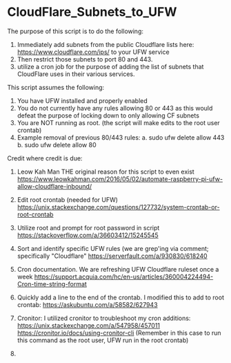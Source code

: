 # CloudFlare_Subnets_to_UFW
The purpose of this script is to do the following: 
1. Immediately add subnets from the public Cloudflare lists here: https://www.cloudflare.com/ips/ to your UFW service
2. Then restrict those subnets to port 80 and 443. 
3. utilize a cron job for the purpose of adding the list of subnets that CloudFlare uses in their various services. 

This script assumes the following: 
1. You have UFW installed and properly enabled
2. You do not currently have any rules allowing 80 or 443 as this would defeat the purpose of locking down to only allowing CF subnets
3. You are NOT running as root. (the script will make edits to the root user crontab)
4. Example removal of previous 80/443 rules:
 a. sudo ufw delete allow 443
 b. sudo ufw delete allow 80 

 
Credit where credit is due:
1. Leow Kah Man THE original reason for this script to even exist https://www.leowkahman.com/2016/05/02/automate-raspberry-pi-ufw-allow-cloudflare-inbound/

2. Edit root crontab (needed for UFW) https://unix.stackexchange.com/questions/127732/system-crontab-or-root-crontab

3. Utilize root and prompt for root password in script https://stackoverflow.com/a/36603412/15245545

4. Sort and identify specific UFW rules (we are grep'ing via comment; specifically "Cloudflare" https://serverfault.com/a/930830/618240

5. Cron documentation. We are refreshing UFW Cloudflare ruleset once a week https://support.acquia.com/hc/en-us/articles/360004224494-Cron-time-string-format

6. Quickly add a line to the end of the crontab. I modified this to add to root crontab: https://askubuntu.com/a/58582/627943

7. Cronitor: I utilized cronitor to troubleshoot my cron additions: https://unix.stackexchange.com/a/547958/457011 https://cronitor.io/docs/using-cronitor-cli (Remember in this case to run this command as the root user, UFW run in the root crontab) 

8. 
